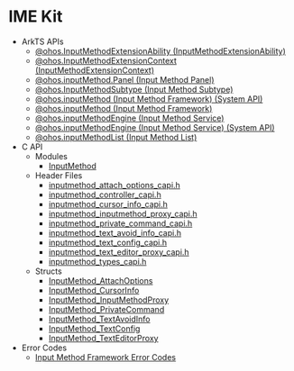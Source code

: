 # IME Kit<!--ime-api-->
<!--Kit: IME Kit-->
<!--Subsystem: MiscServices-->
<!--Owner: @illybyy-->
<!--SE: @andeszhang-->
<!--TSE: @murphy1984-->

- ArkTS APIs<!--ime-arkts-->
  - [@ohos.InputMethodExtensionAbility (InputMethodExtensionAbility)](js-apis-inputmethod-extension-ability.md)
  - [@ohos.InputMethodExtensionContext (InputMethodExtensionContext)](js-apis-inputmethod-extension-context.md)
  - [@ohos.inputMethod.Panel (Input Method Panel)](js-apis-inputmethod-panel.md)
  - [@ohos.InputMethodSubtype (Input Method Subtype)](js-apis-inputmethod-subtype.md)
  - [@ohos.inputMethod (Input Method Framework) (System API)](js-apis-inputmethod-sys.md)
  - [@ohos.inputMethod (Input Method Framework)](js-apis-inputmethod.md)
  - [@ohos.inputMethodEngine (Input Method Service)](js-apis-inputmethodengine.md)
  - [@ohos.inputMethodEngine (Input Method Service) (System API)](js-apis-inputmethodengine-sys.md)
  - [@ohos.inputMethodList (Input Method List)](js-apis-inputmethodlist.md)
- C API<!--ime-c-->
  - Modules
    - [InputMethod](capi-inputmethod.md)
  - Header Files
    - [inputmethod_attach_options_capi.h](capi-inputmethod-attach-options-capi-h.md)
    - [inputmethod_controller_capi.h](capi-inputmethod-controller-capi-h.md)
    - [inputmethod_cursor_info_capi.h](capi-inputmethod-cursor-info-capi-h.md)
    - [inputmethod_inputmethod_proxy_capi.h](capi-inputmethod-inputmethod-proxy-capi-h.md)
    - [inputmethod_private_command_capi.h](capi-inputmethod-private-command-capi-h.md)
    - [inputmethod_text_avoid_info_capi.h](capi-inputmethod-text-avoid-info-capi-h.md)
    - [inputmethod_text_config_capi.h](capi-inputmethod-text-config-capi-h.md)
    - [inputmethod_text_editor_proxy_capi.h](capi-inputmethod-text-editor-proxy-capi-h.md)
    - [inputmethod_types_capi.h](capi-inputmethod-types-capi-h.md)
  - Structs
    - [InputMethod_AttachOptions](capi-inputmethod-inputmethod-attachoptions.md)
    - [InputMethod_CursorInfo](capi-inputmethod-inputmethod-cursorinfo.md)
    - [InputMethod_InputMethodProxy](capi-inputmethod-inputmethod-inputmethodproxy.md)
    - [InputMethod_PrivateCommand](capi-inputmethod-inputmethod-privatecommand.md)
    - [InputMethod_TextAvoidInfo](capi-inputmethod-inputmethod-textavoidinfo.md)
    - [InputMethod_TextConfig](capi-inputmethod-inputmethod-textconfig.md)
    - [InputMethod_TextEditorProxy](capi-inputmethod-inputmethod-texteditorproxy.md)
- Error Codes<!--ime-arkts-errcode-->
  - [Input Method Framework Error Codes](errorcode-inputmethod-framework.md)
  
